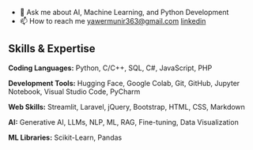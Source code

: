 
- 💬 Ask me about AI, Machine Learning, and Python Development
- 📫 How to reach me yawermunir363@gmail.com   [linkedin](https://www.linkedin.com/in/yawar363/)
## Skills & Expertise  

**Coding Languages:**  Python, C/C++, SQL, C#, JavaScript, PHP  

**Development Tools:**  Hugging Face, Google Colab, Git, GitHub, Jupyter Notebook, Visual Studio Code, PyCharm  

**Web Skills:**  Streamlit, Laravel, jQuery, Bootstrap, HTML, CSS, Markdown  

**AI:**  Generative AI, LLMs, NLP, ML, RAG, Fine-tuning, Data Visualization  

**ML Libraries:**  Scikit-Learn, Pandas  
